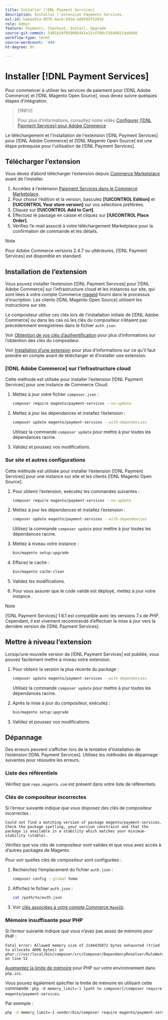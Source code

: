 ```yaml
---
title: Installer [!DNL Payment Services]
description: Installez l’extension Payments Services.
exl-id: babaa91a-9376-4acb-b934-a89f9df52016
role: Admin
feature: Payments, Checkout, Install, Upgrade
source-git-commit: 5481b19f95908b441e12c4700c51649921dabb08
workflow-type: tm+mt
source-wordcount: '494'
ht-degree: 0%

---
```


# Installer [!DNL Payment Services]

Pour commencer à utiliser les services de paiement pour [!DNL Adobe Commerce] et [!DNL Magento Open Source], vous devez suivre quelques étapes d’intégration.

>[!INFO]
>
> Pour plus d’informations, consultez notre vidéo [Configurer [!DNL Payment Services] pour Adobe Commerce](https://experienceleague.adobe.com/en/docs/commerce-learn/tutorials/admin/adobe-commerce-services/configure-adobe-payment-services) .

Le téléchargement et l&#39;installation de l&#39;extension [!DNL Payment Services] pour [!DNL Adobe Commerce] et [!DNL Magento Open Source] est une étape prérequise pour l&#39;utilisation de [!DNL Payment Services].

## Télécharger l’extension

Vous devez d’abord télécharger l’extension depuis [Commerce Marketplace](https://experienceleague.adobe.com/docs/commerce-admin/start/resources/commerce-marketplace.html) avant de l’installer.

1. Accédez à l’extension [Paiement Services dans le Commerce Marketplace](https://commercemarketplace.adobe.com/magento-payment-services.html).
1. Pour choisir l’édition et la version, basculez **[!UICONTROL Edition]** et **[!UICONTROL Your store version]** sur vos sélections préférées.
1. Cliquez sur **[!UICONTROL Add to Cart]**.
1. Effectuez le passage en caisse et cliquez sur **[!UICONTROL Place Order]**.
1. Vérifiez l’e-mail associé à votre téléchargement Marketplace pour la confirmation de commande et les détails.

>[!NOTE]
>
> Pour Adobe Commerce versions 2.4.7 ou ultérieures, [!DNL Payment Services] est disponible en standard.

## Installation de l’extension

Vous pouvez installer l’extension [!DNL Payment Services] pour [!DNL Adobe Commerce] sur l’infrastructure cloud et les instances sur site, qui sont liées à votre compte Commerce [mageid](https://developer.adobe.com/commerce/marketplace/guides/sellers/profile-information/#access-keys) fourni dans le processus d’inscription.
Les clients [!DNL Magento Open Source] utilisent les instructions sur site.

Le compositeur utilise ces clés lors de l’installation initiale de [!DNL Adobe Commerce] ou dans les cas où les clés du compositeur n’étaient pas précédemment enregistrées dans le fichier `auth.json`.

Voir [Obtention de vos clés d’authentification](https://devdocs.magento.com/guides/v2.4/install-gde/prereq/connect-auth.html) pour plus d’informations sur l’obtention des clés du compositeur.

Voir [Installation d’une extension](https://devdocs.magento.com/guides/v2.4/install-gde/install/cli/extensions.html) pour plus d’informations sur ce qu’il faut prendre en compte avant de télécharger et d’installer une extension.

### [!DNL Adobe Commerce] sur l’infrastructure cloud

Cette méthode est utilisée pour installer l’extension [!DNL Payment Services] pour une instance de Commerce Cloud.

1. Mettez à jour votre fichier `composer.json` :

   ```bash
   composer require magento/payment-services --no-update
   ```

1. Mettez à jour les dépendances et installez l’extension :

   ```bash
   composer update magento/payment-services --with-dependencies
   ```

   Utilisez la commande `composer update` pour mettre à jour toutes les dépendances racine.

1. Validez et poussez vos modifications.

### Sur site et autres configurations

Cette méthode est utilisée pour installer l’extension [!DNL Payment Services] pour une instance sur site et les clients [!DNL Magento Open Source].

1. Pour obtenir l’extension, exécutez les commandes suivantes :

   ```bash
   composer require magento/payment-services --no-update
   ```

1. Mettez à jour les dépendances et installez l’extension :

   ```bash
   composer update magento/payment-services --with-dependencies
   ```

   Utilisez la commande `composer update` pour mettre à jour toutes les dépendances racine.

1. Mettez à niveau votre instance :

   ```bash
   bin/magento setup:upgrade
   ```

1. Effacez le cache :

   ```bash
   bin/magento cache:clean
   ```

1. Validez les modifications.
1. Pour vous assurer que le code validé est déployé, mettez à jour votre instance .

>[!NOTE]
>
> [!DNL Payment Services] 1.6.1 est compatible avec les versions 7.x de PHP. Cependant, il est vivement recommandé d’effectuer la mise à jour vers la dernière version de [!DNL Payment Services].

## Mettre à niveau l’extension

Lorsqu’une nouvelle version de [!DNL Payment Services] est publiée, vous pouvez facilement mettre à niveau votre extension.

1. Pour obtenir la version la plus récente du package :

   ```bash
   composer update magento/payment-services --with-dependencies
   ```

   Utilisez la commande `composer update` pour mettre à jour toutes les dépendances racine.

1. Après la mise à jour du compositeur, exécutez :

   ```bash
   bin/magento setup:upgrade
   ```

1. Validez et poussez vos modifications.

## Dépannage

Des erreurs peuvent s’afficher lors de la tentative d’installation de l’extension [!DNL Payment Services]. Utilisez les méthodes de dépannage suivantes pour résoudre les erreurs.

### Liste des référentiels

Vérifiez que `repo.magento.com` est présent dans votre liste de référentiels.

### Clés de compositeur incorrectes

Si l’erreur suivante indique que vous disposez des clés de compositeur incorrectes :

```
Could not find a matching version of package magento/payment-services. Check the package spelling, your version constraint and that the package is available in a stability which matches your minimum-stability (stable).
```

Vérifiez que vos clés de compositeur sont valides et que vous avez accès à d’autres packages de Magento.

Pour voir quelles clés de compositeur sont configurées :

1. Recherchez l’emplacement du fichier `auth.json` :

   ```bash
   composer config --global home
   ```

1. Affichez le fichier `auth.json` :

   ```bash
   cat /path/to/auth.json
   ```

1. Voir [ clés associées à votre compte Commerce `MageID`](https://devdocs.magento.com/guides/v2.4/install-gde/prereq/connect-auth.html).

### Mémoire insuffisante pour PHP

Si l’erreur suivante indique que vous n’avez pas assez de mémoire pour PHP :

```
Fatal error: Allowed memory size of 2146435072 bytes exhausted (tried to allocate 4096 bytes) in phar:///usr/local/bin/composer/src/Composer/DependencyResolver/RuleWatchGraph.php on line 52
```

[Augmentez la limite de mémoire](https://devdocs.magento.com/cloud/project/magento-app-php-ini.html#increase-php-memory-limit) pour PHP sur votre environnement dans `php.ini`.

Vous pouvez également spécifier la limite de mémoire en utilisant cette commande : `php -d memory_limit=-1 [path to composer]/composer require magento/payment-services`.

Par exemple :

```bash
php -d memory_limit=-1 vendor/bin/composer require magento/payment-services
```
